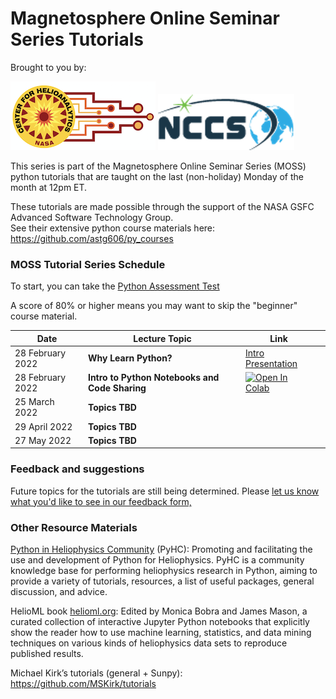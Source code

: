 #  Magnetosphere Online Seminar Series Tutorials

Brought to you by: 

 ![CfHA](images/cfha_logo.png)  ![NCCS](images/nccs_logo.png) 

This series is part of the Magnetosphere Online Seminar Series (MOSS) python tutorials that are taught on the last (non-holiday) Monday of the month at 12pm ET.  

These tutorials are made possible through the support of the NASA GSFC Advanced Software Technology Group.  
See their extensive python course materials here:  https://github.com/astg606/py_courses



### MOSS Tutorial Series Schedule


To start, you can take the <a href="https://forms.gle/PTV6xFCA21NYkqfp9">Python Assessment Test</a>

A score of 80% or higher means you may want to skip the "beginner" course material.



| Date | Lecture Topic | Link |  |
|------|---------------|------------------|----------|
| 28 February 2022 | **Why Learn Python?** | [Intro Presentation](https://docs.google.com/presentation/d/1HjcLyVRrXruvjSSO9GyYlMYJaYcp8nxqXWyXVadX9cA/edit?usp=sharing) |  |
| 28 February 2022 | **Intro to Python Notebooks and Code Sharing**  | [![Open In Colab](https://colab.research.google.com/assets/colab-badge.svg)](https://colab.research.google.com/github/astg606/py_materials/blob/master/data_types/python_data_types.ipynb) |  |
| 25 March 2022 | **Topics TBD**  |  |  |
| 29 April 2022 | **Topics TBD**  |  |  |
| 27 May 2022 | **Topics TBD**  |  |  |

### Feedback and suggestions

Future topics for the tutorials are still being determined.  Please [let us know what you'd like to see in our feedback form,](https://forms.gle/2ehrmZsmuw9fvoYp8)

### Other Resource Materials

[Python in Heliophysics Community](https://heliopython.org) (PyHC):  Promoting and facilitating the use and development of Python for Heliophysics.
PyHC is a community knowledge base for performing heliophysics research in Python, aiming to provide a variety of tutorials, resources, 
a list of useful packages, general discussion, and advice.

HelioML book [helioml.org](https://helioml.org):  Edited by Monica Bobra and James Mason, a curated collection of interactive Jupyter Python notebooks 
that explicitly show the reader how to use machine learning, statistics, and data mining techniques on various kinds of 
heliophysics data sets to reproduce published results.

Michael Kirk’s tutorials (general + Sunpy): https://github.com/MSKirk/tutorials


